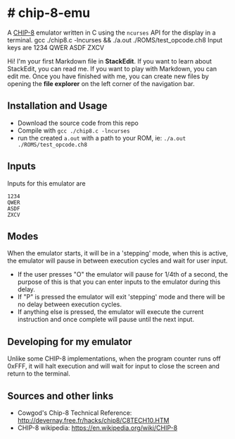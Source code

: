 # # chip-8-emu
A [CHIP-8](https://en.wikipedia.org/wiki/CHIP-8) emulator written in C using the `ncurses` API for the display in a terminal.
 gcc ./chip8.c -lncurses && ./a.out ./ROMS/test_opcode.ch8 Input keys are 1234 QWER ASDF ZXCV

Hi! I'm your first Markdown file in **StackEdit**. If you want to learn about StackEdit, you can read me. If you want to play with Markdown, you can edit me. Once you have finished with me, you can create new files by opening the **file explorer** on the left corner of the navigation bar.


## Installation and Usage
 - Download the source code from this repo
 - Compile with `gcc ./chip8.c -lncurses`
 - run the created `a.out` with a path to your ROM, ie: `./a.out ./ROMS/test_opcode.ch8`

## Inputs
Inputs for this emulator are
```
1234
QWER
ASDF
ZXCV
```
## Modes
When the emulator starts, it will be in a 'stepping' mode, when this is active, the emulator will pause in between execution cycles and wait for user input.

 - If the user presses "O" the emulator will pause for 1/4th of a second, the purpose of this is that you can enter inputs to the emulator during this delay.
 - If "P" is pressed the emulator will exit 'stepping' mode and there will be no delay between execution cycles.
 - If anything else is pressed, the emulator will execute the current instruction and once complete will pause until the next input.
## Developing for my emulator
Unlike some CHIP-8 implementations, when the program counter runs off 0xFFF, it will halt execution and will wait for input to close the screen and return to the terminal.
## Sources and other links
 - Cowgod's Chip-8 Technical Reference: http://devernay.free.fr/hacks/chip8/C8TECH10.HTM
 - CHIP-8 wikipedia: https://en.wikipedia.org/wiki/CHIP-8

